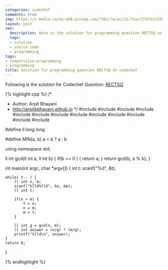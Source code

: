 ```yaml
---
categories: codechef
comments: true
img: https://s-media-cache-ak0.pinimg.com/736x/7e/ac/21/7eac217b7b1c55ab7fd56758e4e181be.jpg
layout: post
seo:
  description: Here is the solution for programming question RECTSQ on codechef
  tags:
  - solution
  - source code
  - programming
tags:
- competitive-programming
- programming
title: Solution for programming question RECTSQ on codechef
---
```


Following is the solution for Codechef Question: [RECTSQ](https://www.codechef.com/problems/RECTSQ)

{% highlight cpp %}
/*
 *  Author: Arpit Bhayani
 *  http://arpitbbhayani.github.io
 */
#include <cmath>
#include <cstdio>
#include <cstdlib>
#include <climits>
#include <deque>
#include <iostream>
#include <list>
#include <limits>
#include <map>
#include <queue>
#include <set>
#include <stack>
#include <vector>

#define ll long long

#define MIN(a, b) a < b ? a : b

using namespace std;

ll int gcd(ll int a, ll int b) {
    if(b == 0 ) {
        return a;
    }
    return gcd(b, a % b);
}

int main(int argc, char *argv[]) {
    int t;
    scanf("%d", &t);

    while( t-- ) {
        ll int n, m;
        scanf("%lld%lld", &n, &m);
        ll int t;

        if(n < m) {
            t = n;
            n = m;
            m = t;
        }

        ll int g = gcd(n, m);
        ll int answer = (n/g) * (m/g);
        printf("%lld\n", answer);
    }
    return 0;
}

{% endhighlight %}
